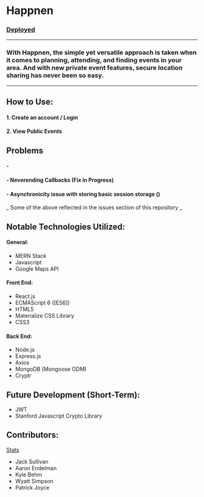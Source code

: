 # Happnen 
### [Deployed](https://aqueous-earth-83627.herokuapp.com/mapdisplay) 

---

### With Happnen, the simple yet versatile approach is taken when it comes to planning, attending, and finding events in your area. And with  new private event features, secure location sharing has never been so easy. 

---

## How to Use:


#### 1. Create an account / Login
#### 2. View Public Events 



## Problems

#### - 
#### - Neverending Callbacks (Fix in Progress)
#### - Asynchronicity issue with storing basic session storage ()

_ Some of the above reflected in the issues section of this repository _


## Notable Technologies Utilized:


#### General: 
* MERN Stack
* Javascript
* Google Maps API <br/>

#### Front End: 
* React.js
* ECMAScript 6 ([ES6])
* HTML5
* Materialize CSS Library
* CSS3

#### Back End:
* Node.js
* Express.js
* Axios
* MongoDB (Mongoose ODM)
* Cryptr

## Future Development (Short-Term):
* JWT
* Stanford Javascript Crypto Library

## Contributors:
[Stats](https://github.com/thesullivantage/Happnen/graphs/contributors)
* Jack Sullivan
* Aaron Endelman
* Kyle Behm
* Wyatt Simpson
* Patrick Joyce
